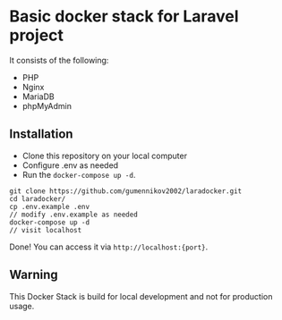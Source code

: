 # Basic docker stack for Laravel project
It consists of the following:

- PHP
- Nginx
- MariaDB
- phpMyAdmin

## Installation

- Clone this repository on your local computer
- Configure .env as needed
- Run the `docker-compose up -d`.

```shell
git clone https://github.com/gumennikov2002/laradocker.git
cd laradocker/
cp .env.example .env
// modify .env.example as needed
docker-compose up -d
// visit localhost
```

Done! You can access it via `http://localhost:{port}`.

## Warning
This Docker Stack is build for local development and not for production usage.